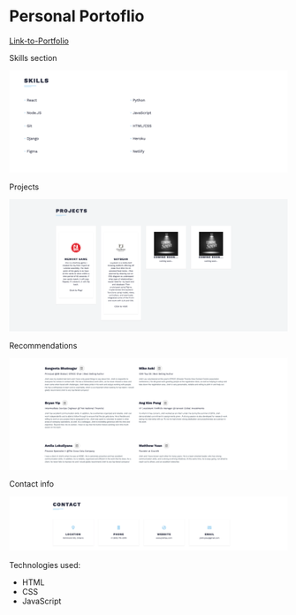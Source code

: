 # Personal Portoflio

[Link-to-Portfolio](https://jirehlau.netlify.app/)

Skills section

![Skills](/img/skills.png)

Projects

![Projects](/img/projects.png)

Recommendations

![Recommendations](/img/recommendations.png)

Contact info

![Contact Info](/img/contactMe.png)


Technologies used:
* HTML <br>
* CSS <br>
* JavaScript <br>
